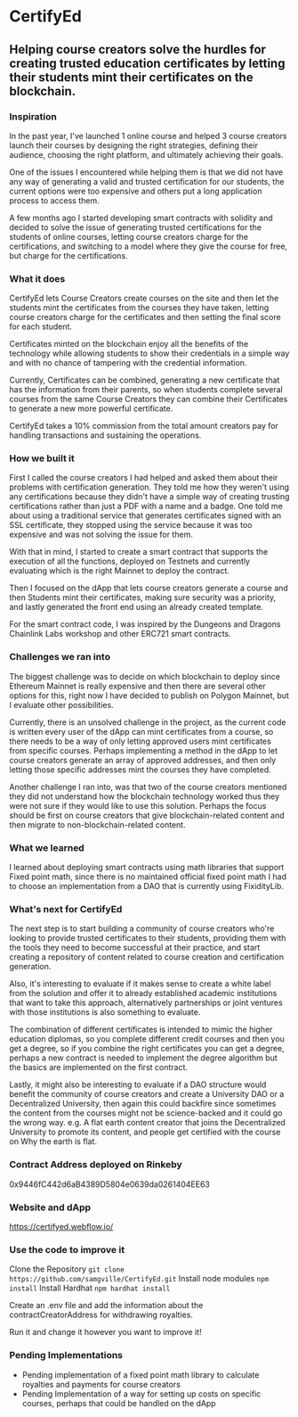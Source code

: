 # CertifyEd 

## Helping course creators solve the hurdles for creating trusted education certificates by letting their students mint their certificates on the blockchain.


### Inspiration

In the past year, I've launched 1 online course and helped 3 course creators launch their courses by designing the right strategies, defining their audience, choosing the right platform, and ultimately achieving their goals.

One of the issues I encountered while helping them is that we did not have any way of generating a valid and trusted certification for our students, the current options were too expensive and others put a long application process to access them.

A few months ago I started developing smart contracts with solidity and decided to solve the issue of generating trusted certifications for the students of online courses, letting course creators charge for the certifications, and switching to a model where they give the course for free, but charge for the certifications.

### What it does

CertifyEd lets Course Creators create courses on the site and then let the students mint the certificates from the courses they have taken,  letting course creators charge for the certificates and then setting the final score for each student.

Certificates minted on the blockchain enjoy all the benefits of the technology while allowing students to show their credentials in a simple way and with no chance of tampering with the credential information.

Currently, Certificates can be combined, generating a new certificate that has the information from their parents, so when students complete several courses from the same Course Creators they can combine their Certificates to generate a new more powerful certificate.

CertifyEd takes a 10% commission from the total amount creators pay for handling transactions and sustaining the operations.

### How we built it

First I called the course creators I had helped and asked them about their problems with certification generation. They told me how they weren't using any certifications because they didn't have a simple way of creating trusting certifications rather than just a PDF with a name and a badge. One told me about using a traditional service that generates certificates signed with an SSL certificate, they stopped using the service because it was too expensive and was not solving the issue for them.

With that in mind, I started to create a smart contract that supports the execution of all the functions, deployed on Testnets and currently evaluating which is the right Mainnet to deploy the contract.

Then I focused on the dApp that lets course creators generate a course and then Students mint their certificates, making sure security was a priority, and lastly generated the front end using an already created template.

For the smart contract code, I was inspired by the Dungeons and Dragons Chainlink Labs workshop and other ERC721 smart contracts.

### Challenges we ran into

The biggest challenge was to decide on which blockchain to deploy since Ethereum Mainnet is really expensive and then there are several other options for this, right now I have decided to publish on Polygon Mainnet, but I evaluate other possibilities.

Currently, there is an unsolved challenge in the project, as the current code is written every user of the dApp can mint certificates from a course, so there needs to be a way of only letting approved users mint certificates from specific courses. Perhaps implementing a method in the dApp to let course creators generate an array of approved addresses, and then only letting those specific addresses mint the courses they have completed.

Another challenge I ran into, was that two of the course creators mentioned they did not understand how the blockchain technology worked thus they were not sure if they would like to use this solution. Perhaps the focus should be first on course creators that give blockchain-related content and then migrate to non-blockchain-related content.

### What we learned

I learned about deploying smart contracts using math libraries that support Fixed point math, since there is no maintained official fixed point math I had to choose an implementation from a DAO that is currently using FixidityLib.

### What's next for CertifyEd

The next step is to start building a community of course creators who're looking to provide trusted certificates to their students, providing them with the tools they need to become successful at their practice, and start creating a repository of content related to course creation and certification generation.

Also, it's interesting to evaluate if it makes sense to create a white label from the solution and offer it to already established academic institutions that want to take this approach, alternatively partnerships or joint ventures with those institutions is also something to evaluate.

The combination of different certificates is intended to mimic the higher education diplomas, so you complete different credit courses and then you get a degree, so if you combine the right certificates you can get a degree, perhaps a new contract is needed to implement the degree algorithm but the basics are implemented on the first contract.

Lastly, it might also be interesting to evaluate if a DAO structure would benefit the community of course creators and create a University DAO or a Decentralized University, then again this could backfire since sometimes the content from the courses might not be science-backed and it could go the wrong way. e.g. A flat earth content creator that joins the Decentralized University to promote its content, and people get certified with the course on Why the earth is flat. 

### Contract Address deployed on Rinkeby
0x9446fC442d6aB4389D5804e0639da0261404EE63

### Website and dApp
https://certifyed.webflow.io/

### Use the code to improve it
Clone the Repository
	`git clone https://github.com/samgville/CertifyEd.git`
 Install node modules
	`npm install`
 Install Hardhat 
  `npm hardhat install`
  
Create an .env file and add the information about the contractCreatorAddress for withdrawing royalties.

Run it and change it however you want to improve it!

### Pending Implementations
- Pending implementation of a fixed point math library to calculate royalties and payments for course creators
- Pending Implementation of a way for setting up costs on specific courses, perhaps that could be handled on the dApp
  
